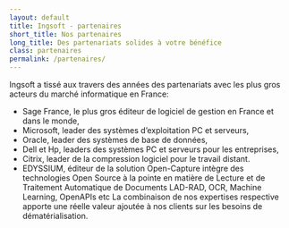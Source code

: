 ```yaml
---
layout: default
title: Ingsoft - partenaires
short_title: Nos partenaires
long_title: Des partenariats solides à votre bénéfice
class: partenaires
permalink: /partenaires/
---
```


Ingsoft a tissé aux travers des années des partenariats avec les plus gros acteurs du marché informatique en France:

* Sage France, le plus gros éditeur de logiciel de gestion en France et dans le monde,
* Microsoft, leader des systèmes d’exploitation PC et serveurs,
* Oracle, leader des systèmes de base de données,
* Dell et Hp, leaders des systèmes PC et serveurs pour les entreprises,
* Citrix, leader de la compression logiciel pour le travail distant.
* EDYSSIUM, éditeur de la solution Open-Capture intègre des technologies Open Source à la pointe en matière de Lecture et de Traitement Automatique de Documents LAD-RAD, OCR, Machine Learning, OpenAPIs etc
La combinaison de nos expertises respective apporte une réelle valeur ajoutée à nos clients sur les besoins de dématérialisation.
